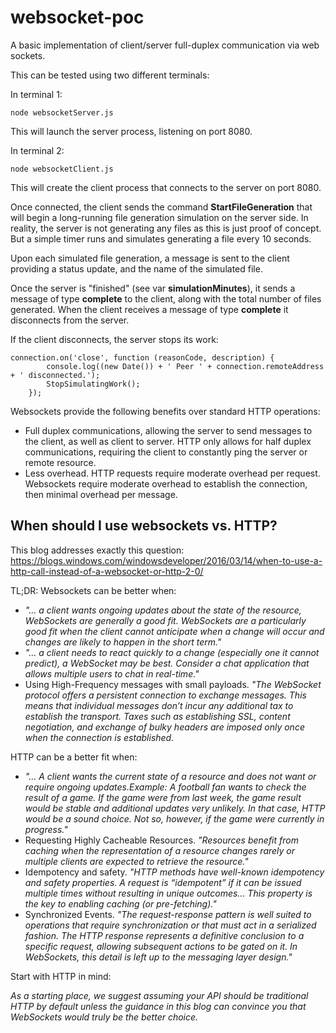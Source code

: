 # websocket-poc

A basic implementation of client/server full-duplex communication via web sockets.

This can be tested using two different terminals:

In terminal 1:

```
node websocketServer.js
```

This will launch the server process, listening on port 8080.

In terminal 2:

```
node websocketClient.js
```

This will create the client process that connects to the server on port 8080.

Once connected, the client sends the command **StartFileGeneration** that will begin a long-running file generation simulation on the server side. In reality, the server is not generating any files as this is just proof of concept. But a simple timer runs and simulates generating a file every 10 seconds.

Upon each simulated file generation, a message is sent to the client providing a status update, and the name of the simulated file.

Once the server is "finished" (see var **simulationMinutes**), it sends a message of type **complete** to the client, along with the total number of files generated. When the client receives a message of type **complete** it disconnects from the server.

If the client disconnects, the server stops its work:

```
connection.on('close', function (reasonCode, description) {
        console.log((new Date()) + ' Peer ' + connection.remoteAddress + ' disconnected.');
        StopSimulatingWork();
    });
```

Websockets provide the following benefits over standard HTTP operations:

- Full duplex communications, allowing the server to send messages to the client, as well as client to server. HTTP only allows for half duplex communications, requiring the client to constantly ping the server or remote resource.
- Less overhead. HTTP requests require moderate overhead per request. Websockets require moderate overhead to establish the connection, then minimal overhead per message.

## When should I use websockets vs. HTTP?

This blog addresses exactly this question: https://blogs.windows.com/windowsdeveloper/2016/03/14/when-to-use-a-http-call-instead-of-a-websocket-or-http-2-0/

TL;DR:
Websockets can be better when:

- _"... a client wants ongoing updates about the state of the resource, WebSockets are generally a good fit. WebSockets are a particularly good fit when the client cannot anticipate when a change will occur and changes are likely to happen in the short term."_
- _"... a client needs to react quickly to a change (especially one it cannot predict), a WebSocket may be best. Consider a chat application that allows multiple users to chat in real-time."_
- Using High-Frequency messages with small payloads. _"The WebSocket protocol offers a persistent connection to exchange messages. This means that individual messages don’t incur any additional tax to establish the transport. Taxes such as establishing SSL, content negotiation, and exchange of bulky headers are imposed only once when the connection is established._

HTTP can be a better fit when:

- _"... A client wants the current state of a resource and does not want or require ongoing updates.Example: A football fan wants to check the result of a game. If the game were from last week, the game result would be stable and additional updates very unlikely. In that case, HTTP would be a sound choice. Not so, however, if the game were currently in progress."_
- Requesting Highly Cacheable Resources. _"Resources benefit from caching when the representation of a resource changes rarely or multiple clients are expected to retrieve the resource."_
- Idempotency and safety. _"HTTP methods have well-known idempotency and safety properties. A request is “idempotent” if it can be issued multiple times without resulting in unique outcomes... This property is the key to enabling caching (or pre-fetching)."_
- Synchronized Events. _"The request-response pattern is well suited to operations that require synchronization or that must act in a serialized fashion. The HTTP response represents a definitive conclusion to a specific request, allowing subsequent actions to be gated on it. In WebSockets, this detail is left up to the messaging layer design."_

Start with HTTP in mind:

_As a starting place, we suggest assuming your API should be traditional HTTP by default unless the guidance in this blog can convince you that WebSockets would truly be the better choice._
